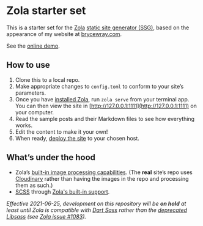 # Zola starter set

This is a starter set for the [Zola](https://getzola.org) [static site generator (SSG)](https://www.jamstack.org/generators), based on the appearance of my website at [brycewray.com](https://www.brycewray.com).

See the [online demo](https://zola-solo.vercel.app/).

## How to use

1. Clone this to a local repo.
2. Make appropriate changes to `config.toml` to conform to your site’s parameters.
3. Once you have [installed Zola](https://www.getzola.org/documentation/getting-started/installation/), run `zola serve` from your terminal app. You can then view the site in [http://127.0.0.1:1111](http://127.0.0.1:1111) on your computer.
4. Read the sample posts and their Markdown files to see how everything works.
5. Edit the content to make it your own!
6. When ready, [deploy the site](https://www.getzola.org/documentation/deployment/overview/) to your chosen host.

## What’s under the hood

- Zola’s [built-in image processing capabilities](https://www.getzola.org/documentation/content/image-processing/). (The **real** site’s repo uses [Cloudinary](https://cloudinary.com) rather than having the images in the repo and processing them as such.)
- [SCSS](https://sass-lang.com/) through [Zola's built-in support](https://www.getzola.org/documentation/content/sass/).

*Effective 2021-06-25, development on this repository will be* ***on hold*** *at least until Zola is compatible with [Dart Sass](https://sass-lang.com/dart-sass) rather than the [deprecated Libsass](https://sass-lang.com/blog/libsass-is-deprecated) (see [Zola issue #1083](https://github.com/getzola/zola/issues/1083)).*